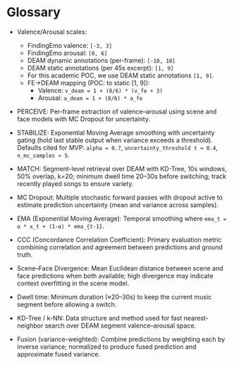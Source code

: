 # Glossary

- Valence/Arousal scales:
  - FindingEmo valence: `[-3, 3]`
  - FindingEmo arousal: `[0, 6]`
  - DEAM dynamic annotations (per-frame): `[-10, 10]`
  - DEAM static annotations (per 45s excerpt): `[1, 9]`
  - For this academic POC, we use DEAM static annotations `[1, 9]`.
  - FE→DEAM mapping (POC: to static [1, 9]):
    - Valence: `v_deam = 1 + (8/6) * (v_fe + 3)`
    - Arousal: `a_deam = 1 + (8/6) * a_fe`

- PERCEIVE: Per-frame extraction of valence–arousal using scene and face models with MC Dropout for uncertainty.

- STABILIZE: Exponential Moving Average smoothing with uncertainty gating (hold last stable output when variance exceeds a threshold). Defaults cited for MVP: `alpha = 0.7`, `uncertainty_threshold τ ≈ 0.4`, `n_mc_samples ≈ 5`.

- MATCH: Segment-level retrieval over DEAM with KD-Tree, 10s windows, 50% overlap, k=20; minimum dwell time 20–30s before switching; track recently played songs to ensure variety.

- MC Dropout: Multiple stochastic forward passes with dropout active to estimate prediction uncertainty (mean and variance across samples).

- EMA (Exponential Moving Average): Temporal smoothing where `ema_t = α * x_t + (1-α) * ema_{t-1}`.

- CCC (Concordance Correlation Coefficient): Primary evaluation metric combining correlation and agreement between predictions and ground truth.

- Scene–Face Divergence: Mean Euclidean distance between scene and face predictions when both available; high divergence may indicate context overfitting in the scene model.

- Dwell time: Minimum duration (≈20–30s) to keep the current music segment before allowing a switch.

- KD-Tree / k-NN: Data structure and method used for fast nearest-neighbor search over DEAM segment valence–arousal space.

- Fusion (variance-weighted): Combine predictions by weighting each by inverse variance; normalized to produce fused prediction and approximate fused variance.
